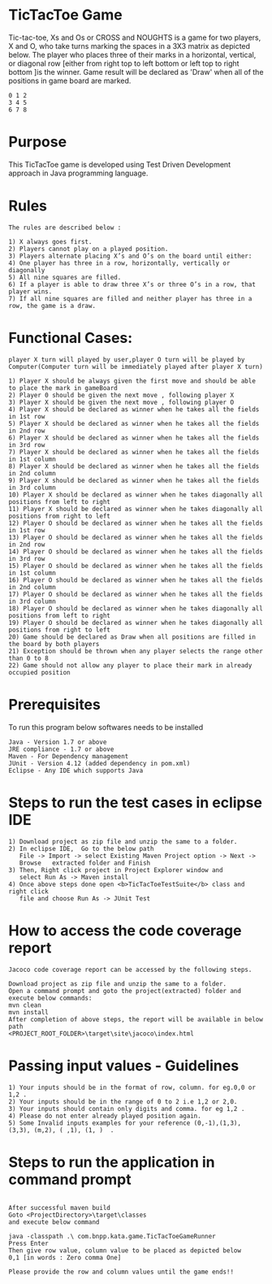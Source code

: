 # TicTacToe Game

Tic-tac-toe, Xs and Os or CROSS and NOUGHTS is a game for two players, X and O, who take turns marking the spaces in a 3X3 matrix as depicted below. 
The player who places three of their marks in a horizontal, vertical, or diagonal row [either from right top to left bottom or left top to right bottom ]is the winner. 
Game result will be declared as 'Draw' when all of the positions in game board are marked.
```
0 1 2
3 4 5
6 7 8
```
# Purpose

This TicTacToe game is developed using Test Driven Development approach in Java programming language.

# Rules 
```
The rules are described below :

1) X always goes first.
2) Players cannot play on a played position.
3) Players alternate placing X’s and O’s on the board until either:
4) One player has three in a row, horizontally, vertically or diagonally
5) All nine squares are filled.
6) If a player is able to draw three X’s or three O’s in a row, that player wins.
7) If all nine squares are filled and neither player has three in a row, the game is a draw.
```

# Functional Cases:
```
player X turn will played by user,player O turn will be played by Computer(Computer turn will be immediately played after player X turn)

1) Player X should be always given the first move and should be able to place the mark in gameBoard
2) Player 0 should be given the next move , following player X
3) Player X should be given the next move , following player O
4) Player X should be declared as winner when he takes all the fields in 1st row
5) Player X should be declared as winner when he takes all the fields in 2nd row
6) Player X should be declared as winner when he takes all the fields in 3rd row
7) Player X should be declared as winner when he takes all the fields in 1st column
8) Player X should be declared as winner when he takes all the fields in 2nd column
9) Player X should be declared as winner when he takes all the fields in 3rd column
10) Player X should be declared as winner when he takes diagonally all positions from left to right
11) Player X should be declared as winner when he takes diagonally all positions from right to left
12) Player O should be declared as winner when he takes all the fields in 1st row
13) Player O should be declared as winner when he takes all the fields in 2nd row
14) Player O should be declared as winner when he takes all the fields in 3rd row
15) Player O should be declared as winner when he takes all the fields in 1st column
16) Player O should be declared as winner when he takes all the fields in 2nd column
17) Player O should be declared as winner when he takes all the fields in 3rd column
18) Player O should be declared as winner when he takes diagonally all positions from left to right
19) Player O should be declared as winner when he takes diagonally all positions from right to left
20) Game should be declared as Draw when all positions are filled in the board by both players
21) Exception should be thrown when any player selects the range other than 0 to 8
22) Game should not allow any player to place their mark in already occupied position
```

# Prerequisites
To run this program below softwares needs to be installed
```
Java - Version 1.7 or above
JRE compliance - 1.7 or above
Maven - For Dependency management
JUnit - Version 4.12 (added dependency in pom.xml)
Eclipse - Any IDE which supports Java
```

# Steps to run the test cases in eclipse IDE
```
1) Download project as zip file and unzip the same to a folder. 
2) In eclipse IDE,  Go to the below path
   File -> Import -> select Existing Maven Project option -> Next -> 
   Browse 	extracted folder and Finish
3) Then, Right click project in Project Explorer window and 
   select Run As -> Maven install
4) Once above steps done open <b>TicTacToeTestSuite</b> class and right click  
   file and choose Run As -> JUnit Test
```
# How to access the code coverage report
```
Jacoco code coverage report can be accessed by the following steps.

Download project as zip file and unzip the same to a folder. 
Open a command prompt and goto the project(extracted) folder and execute below commands:
mvn clean
mvn install
After completion of above steps, the report will be available in below path
<PROJECT_ROOT_FOLDER>\target\site\jacoco\index.html
```
# Passing input values - Guidelines
```
1) Your inputs should be in the format of row, column. for eg.0,0 or 1,2 .
2) Your inputs should be in the range of 0 to 2 i.e 1,2 or 2,0.
3) Your inputs should contain only digits and comma. for eg 1,2 .
4) Please do not enter already played position again.
5) Some Invalid inputs examples for your reference (0,-1),(1,3), (3,3), (m,2), ( ,1), (1, )  .
```
# Steps to run the application in command prompt
```

After successful maven build
Goto <ProjectDirectory>\target\classes
and execute below command

java -classpath .\ com.bnpp.kata.game.TicTacToeGameRunner 
Press Enter
Then give row value, column value to be placed as depicted below
0,1 [in words : Zero comma One]

Please provide the row and column values until the game ends!!



